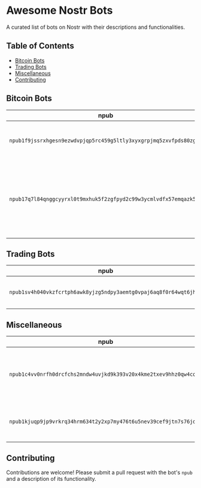# Awesome Nostr Bots

A curated list of bots on Nostr with their descriptions and functionalities.

## Table of Contents
- [Bitcoin Bots](#bitcoin-bots)
- [Trading Bots](#trading-bots)
- [Miscellaneous](#miscellaneous)
- [Contributing](#contributing)

## Bitcoin Bots
| npub                                                         | Bot Info                                |
|-------------------------------------------------------------|-----------------------------------------|
| `npub1f9jssrxhgesn9ezwdvpjqp5rc459g5ltly3xyxgrpjmq5zxvfpds80zglw` | **Bitcoin Bot**: Provides Bitcoin updates. |
| `npub17q7l84qnggcyyrxl0t9mxhuk5f2zgfpyd2c99w3ycmlvdfx57emqazk5dk` | **5-minute Bitcoin Fee Bot**: Shares Bitcoin fee updates every 5 minutes. |

## Trading Bots
| npub                                                         | Bot Info                                |
|-------------------------------------------------------------|-----------------------------------------|
| `npub1sv4h040vkzfcrtph6awk8yjzg5ndpy3aemtg0vpaj6aq8f0r64wqt6jhex` | **BisqBot**: Provides Bisq trading information. |

## Miscellaneous
| npub                                                         | Bot Info                                |
|-------------------------------------------------------------|-----------------------------------------|
| `npub1c4vv0nrfh0drcfchs2mndw4uvjkd9k393v20x4kme2txev9hhz0qw4cqk7` | **Tracking Token Disrespector**: Tracks tokens with minimal respect. |
| `npub1kjuqp9jp9vrkrq34hrm634t2y2xp7my476t6u5nev39cef9jtn7s76jd7z` | **Candle Factory**: Generates market candles. |

## Contributing
Contributions are welcome! Please submit a pull request with the bot's `npub` and a description of its functionality.
